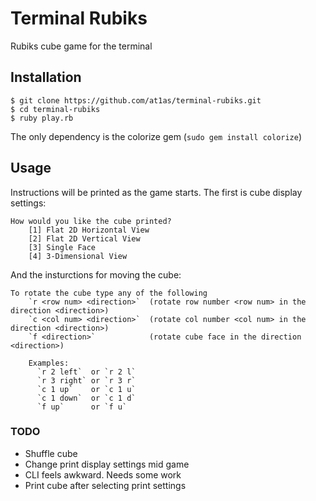 # Terminal Rubiks

Rubiks cube game for the terminal 

## Installation

```
$ git clone https://github.com/at1as/terminal-rubiks.git
$ cd terminal-rubiks
$ ruby play.rb
```

The only dependency is the colorize gem (`sudo gem install colorize`)

## Usage

Instructions will be printed as the game starts. The first is cube display settings:

```
How would you like the cube printed?
    [1] Flat 2D Horizontal View
    [2] Flat 2D Vertical View
    [3] Single Face
    [4] 3-Dimensional View
```

And the insturctions for moving the cube:

```
To rotate the cube type any of the following
    `r <row num> <direction>`  (rotate row number <row num> in the direction <direction>)
    `c <col num> <direction>`  (rotate col number <col num> in the direction <direction>)
    `f <direction>`            (rotate cube face in the direction <direction>)

    Examples:
      `r 2 left`  or `r 2 l`
      `r 3 right` or `r 3 r`
      `c 1 up`    or `c 1 u`
      `c 1 down`  or `c 1 d`
      `f up`      or `f u`
```

### TODO
* Shuffle cube
* Change print display settings mid game
* CLI feels awkward. Needs some work
* Print cube after selecting print settings
